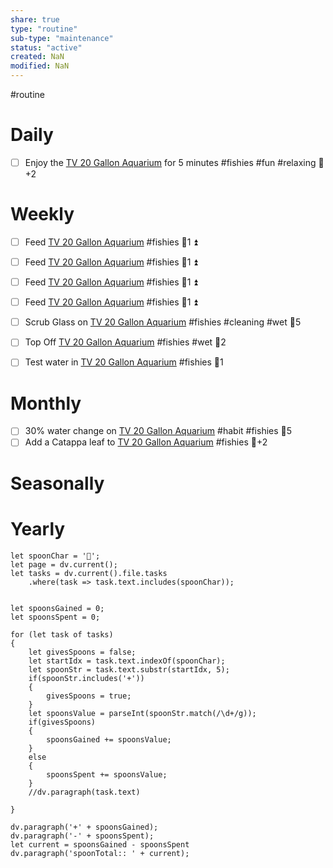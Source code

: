 ```yaml
---
share: true
type: "routine"
sub-type: "maintenance"
status: "active"
created: NaN 
modified: NaN
---
```

  #routine

# Daily
- [ ] Enjoy the [TV 20 Gallon Aquarium](TV%2020%20Gallon%20Aquarium.md) for 5 minutes #fishies #fun #relaxing 🥄+2

# Weekly
- [ ] Feed [TV 20 Gallon Aquarium](TV%2020%20Gallon%20Aquarium.md) #fishies 🥄1 ⏫ 
- [ ] Feed [TV 20 Gallon Aquarium](TV%2020%20Gallon%20Aquarium.md) #fishies 🥄1 ⏫ 
- [ ] Feed [TV 20 Gallon Aquarium](TV%2020%20Gallon%20Aquarium.md) #fishies 🥄1 ⏫ 
- [ ] Feed [TV 20 Gallon Aquarium](TV%2020%20Gallon%20Aquarium.md) #fishies 🥄1 ⏫ 

- [ ] Scrub Glass on [TV 20 Gallon Aquarium](TV%2020%20Gallon%20Aquarium.md) #fishies #cleaning #wet 🥄5
- [ ] Top Off [TV 20 Gallon Aquarium](TV%2020%20Gallon%20Aquarium.md) #fishies #wet 🥄2
- [ ] Test water in [TV 20 Gallon Aquarium](TV%2020%20Gallon%20Aquarium.md) #fishies 🥄1
# Monthly
- [ ] 30% water change on [TV 20 Gallon Aquarium](TV%2020%20Gallon%20Aquarium.md) #habit #fishies 🥄5
- [ ] Add a Catappa leaf to [TV 20 Gallon Aquarium](TV%2020%20Gallon%20Aquarium.md) #fishies 🥄+2
# Seasonally
# Yearly

```dataviewjs
let spoonChar = '🥄';
let page = dv.current();
let tasks = dv.current().file.tasks
	.where(task => task.text.includes(spoonChar));


let spoonsGained = 0;
let spoonsSpent = 0;

for (let task of tasks)
{
	let givesSpoons = false;
	let startIdx = task.text.indexOf(spoonChar);
	let spoonStr = task.text.substr(startIdx, 5);
	if(spoonStr.includes('+'))
	{
		givesSpoons = true;
	}
	let spoonsValue = parseInt(spoonStr.match(/\d+/g));
	if(givesSpoons)
	{
		spoonsGained += spoonsValue;
	}		
	else
	{
		spoonsSpent += spoonsValue;
	}
	//dv.paragraph(task.text)
	
}

dv.paragraph('+' + spoonsGained);
dv.paragraph('-' + spoonsSpent);
let current = spoonsGained - spoonsSpent
dv.paragraph('spoonTotal:: ' + current);
